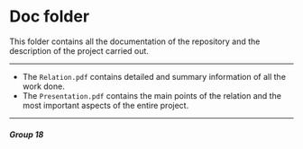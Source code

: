 # Doc folder

This folder contains all the documentation of the repository and the description of the project carried out.
___
* The ```Relation.pdf``` contains detailed and summary information of all the work done.
* The ```Presentation.pdf``` contains the main points of the relation and the most important aspects of the entire project.
___
##### Group 18
